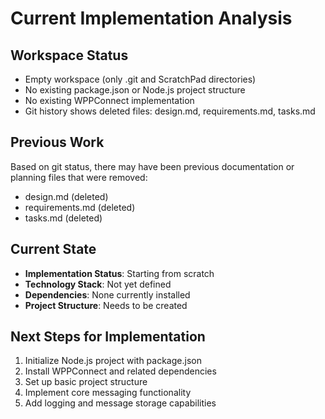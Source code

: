 # Current Implementation Analysis

## Workspace Status

- Empty workspace (only .git and ScratchPad directories)
- No existing package.json or Node.js project structure
- No existing WPPConnect implementation
- Git history shows deleted files: design.md, requirements.md, tasks.md

## Previous Work

Based on git status, there may have been previous documentation or planning files that were removed:

- design.md (deleted)
- requirements.md (deleted)
- tasks.md (deleted)

## Current State

- **Implementation Status**: Starting from scratch
- **Technology Stack**: Not yet defined
- **Dependencies**: None currently installed
- **Project Structure**: Needs to be created

## Next Steps for Implementation

1. Initialize Node.js project with package.json
2. Install WPPConnect and related dependencies
3. Set up basic project structure
4. Implement core messaging functionality
5. Add logging and message storage capabilities
